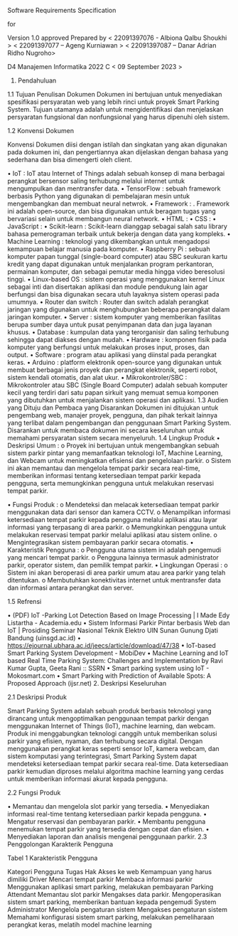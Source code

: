
Software Requirements Specification

for
<Web Smart Parking System Berbasis IoT>

Version 1.0 approved
Prepared by 
< 22091397076 - Albiona Qalbu Shoukhi >
< 22091397077 – Ageng Kurniawan >
< 22091397087 – Danar Adrian  Ridho Nugroho>


D4 Manajemen Informatika 2022 C
< 09 September 2023 > 

1.	Pendahuluan

1.1	Tujuan Penulisan Dokumen
Dokumen ini bertujuan untuk menyediakan spesifikasi persyaratan web yang lebih rinci untuk proyek Smart Parking System. Tujuan utamanya adalah untuk mengidentifikasi dan menjelaskan persyaratan fungsional dan nonfungsional yang harus dipenuhi oleh sistem.

1.2	Konvensi Dokumen

Konvensi Dokumen diisi dengan istilah dan singkatan yang akan digunakan pada dokumen ini, dan pengertiannya akan dijelaskan dengan bahasa yang sederhana dan bisa dimengerti oleh client.

•	IoT : IoT atau Internet of Things adalah sebuah konsep di mana berbagai perangkat bersensor saling terhubung melalui internet untuk mengumpulkan dan mentransfer data.
•	TensorFlow : sebuah framework berbasis Python yang digunakan di pembelajaran mesin untuk mengembangkan dan membuat neural netwrok.
•	Framework : . Framework ini adalah open-source, dan bisa digunakan untuk beragam tugas yang bervariasi selain untuk membangun neural network.
•	HTML :
•	CSS :
•	JavaScript :
•	Scikit-learn : Scikit-learn dianggap sebagai salah satu library bahasa pemerograman terbaik untuk bekerja dengan data yang kompleks.
•	Machine Learning : teknologi yang dikembangkan untuk mengadopsi kemampuan belajar manusia pada komputer.
•	Raspberry Pi : sebuah komputer papan tunggal (single-board computer) atau SBC seukuran kartu kredit yang dapat digunakan untuk menjalankan program perkantoran, permainan komputer, dan sebagai pemutar media hingga video beresolusi tinggi.
•	Linux-based OS : sistem operasi yang menggunakan kernel Linux sebagai inti dan disertakan aplikasi dan module pendukung lain agar berfungsi dan bisa digunakan secara utuh layaknya sistem operasi pada umumnya.
•	Router dan switch : Router dan switch adalah perangkat jaringan yang digunakan untuk menghubungkan beberapa perangkat dalam jaringan komputer.
•	Server : sistem komputer yang memberikan fasilitas berupa sumber daya untuk pusat penyimpanan data dan juga layanan khusus.
•	Database : kumpulan data yang terorganisir dan saling terhubung sehingga dapat diakses dengan mudah.
•	Hardware : komponen fisik pada komputer yang berfungsi untuk melakukan proses input, proses, dan output.
•	Software : program atau aplikasi yang diinstal pada perangkat keras.
•	Arduino : platform elektronik open-source yang digunakan untuk membuat berbagai jenis proyek dan perangkat elektronik, seperti robot, sistem kendali otomatis, dan alat ukur.
•	Mikrokontroler/SBC : Mikrokontroler atau SBC (Single Board Computer) adalah sebuah komputer kecil yang terdiri dari satu papan sirkuit yang memuat semua komponen yang dibutuhkan untuk menjalankan sistem operasi dan aplikasi.
1.3	Audien yang Dituju dan Pembaca yang Disarankan
Dokumen ini ditujukan untuk pengembang web, manajer proyek, pengguna, dan pihak terkait lainnya yang terlibat dalam pengembangan dan penggunaan Smart Parking System. Disarankan untuk membaca dokumen ini secara keseluruhan untuk memahami persyaratan sistem secara menyeluruh.
1.4	Lingkup Produk
•	Deskripsi Umum :
o	Proyek ini bertujuan untuk mengembangkan sebuah sistem parkir pintar yang memanfaatkan teknologi IoT, Machine Learning, dan Webcam untuk meningkatkan efisiensi dan pengelolaan parkir.
o	Sistem ini akan memantau dan mengelola tempat parkir secara real-time, memberikan informasi tentang ketersediaan tempat parkir kepada pengguna, serta memungkinkan pengguna untuk melakukan reservasi tempat parkir.




•	Fungsi Produk :
o	Mendeteksi dan melacak ketersediaan tempat parkir menggunakan data dari sensor dan kamera CCTV.
o	Menampilkan informasi ketersediaan tempat parkir kepada pengguna melalui aplikasi atau layar informasi yang terpasang di area parkir.
o	Memungkinkan pengguna untuk melakukan reservasi tempat parkir melalui aplikasi atau sistem online.
o	Mengintegrasikan sistem pembayaran parkir secara otomatis.
•	Karakteristik Pengguna :
o	Pengguna utama sistem ini adalah pengemudi yang mencari tempat parkir.
o	Pengguna lainnya termasuk administrator parkir, operator sistem, dan pemilik tempat parkir.
•	Lingkungan Operasi :
o	Sistem ini akan beroperasi di area parkir umum atau area parkir yang telah ditentukan.
o	Membutuhkan konektivitas internet untuk mentransfer data dan informasi antara perangkat dan server.


1.5	Refrensi

•	(PDF) IoT -Parking Lot Detection Based on Image Processing | I Made Edy Listartha - Academia.edu
•	Sistem Informasi Parkir Pintar berbasis Web dan IoT | Prosiding Seminar Nasional Teknik Elektro UIN Sunan Gunung Djati Bandung (uinsgd.ac.id)
•	https://ejournal.ubhara.ac.id/jeecs/article/download/47/38
•	IoT-based Smart Parking System Development - MobiDev
•	Machine Learning and IoT based Real Time Parking System: Challenges and Implementation by Ravi Kumar Gupta, Geeta Rani :: SSRN
•	Smart parking system using IoT - Mokosmart.com
•	Smart Parking with Prediction of Available Spots: A Proposed Approach (ijsr.net)
2.	Deskripsi Keseluruhan

2.1	Deskripsi Produk 

Smart Parking System adalah sebuah produk berbasis teknologi yang dirancang untuk mengoptimalkan penggunaan tempat parkir dengan menggunakan Internet of Things (IoT), machine learning, dan webcam. Produk ini menggabungkan teknologi canggih untuk memberikan solusi parkir yang efisien, nyaman, dan terhubung secara digital.
Dengan menggunakan perangkat keras seperti sensor IoT, kamera webcam, dan sistem komputasi yang terintegrasi, Smart Parking System dapat mendeteksi ketersediaan tempat parkir secara real-time. Data ketersediaan parkir kemudian diproses melalui algoritma machine learning yang cerdas untuk memberikan informasi akurat kepada pengguna.

2.2	Fungsi Produk 

•	Memantau dan mengelola slot parkir yang tersedia.
•	Menyediakan informasi real-time tentang ketersediaan parkir kepada pengguna.
•	Mengatur reservasi dan pembayaran parkir.
•	Membantu pengguna menemukan tempat parkir yang tersedia dengan cepat dan efisien.
•	Menyediakan laporan dan analisis mengenai penggunaan parkir.
2.3	Penggolongan Karakterik Pengguna
<Identifikasi berbagai golongan pengguna yang terkait dengan produk yang dikembangkan>

Tabel 1 Karakteristik Pengguna

Kategori Pengguna	Tugas	Hak Akses ke web	Kemampuan yang harus dimiliki
Driver	Mencari tempat parkir	Membaca informasi parkir	Menggunakan aplikasi smart parking, melakukan pembayaran
Parking Attendant	Memantau slot parkir	Mengakses data parkir. Mengoperasikan sistem smart parking, memberikan bantuan kepada pengemudi
System Administrator	Mengelola pengaturan sistem	Mengakses pengaturan sistem	Memahami konfigurasi sistem smart parking, melakukan pemeliharaan perangkat keras, melatih model machine learning

